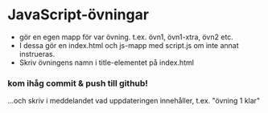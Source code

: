 # JavaScript-övningar

  - gör en egen mapp för var övning. t.ex. övn1, övn1-xtra, övn2 etc.
  - I dessa gör en index.html och js-mapp med script.js om inte annat instrueras.
  - Skriv övningens namn i title-elementet på index.html

  ### kom ihåg commit & push till github! 
  ...och skriv i meddelandet vad uppdateringen innehåller, t.ex. "övning 1 klar"